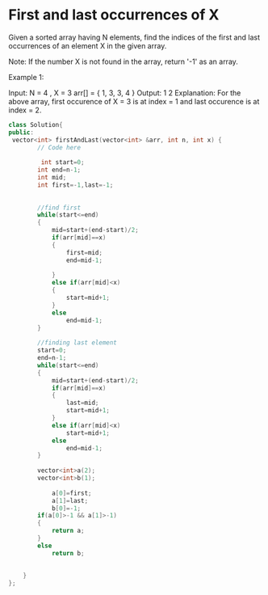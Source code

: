 # First and last occurrences of X
Given a sorted array having N elements, find the indices of the first and last occurrences of an element X in the given array.

Note: If the number X is not found in the array, return '-1' as an array.

Example 1:

Input:
N = 4 , X = 3
arr[] = { 1, 3, 3, 4 }
Output:
1 2
Explanation:
For the above array, first occurence
of X = 3 is at index = 1 and last
occurence is at index = 2.

```c++
class Solution{
public:
 vector<int> firstAndLast(vector<int> &arr, int n, int x) {
        // Code here
        
         int start=0;
        int end=n-1;
        int mid;
        int first=-1,last=-1;
        
        
        //find first
        while(start<=end)
        {
            mid=start+(end-start)/2;
            if(arr[mid]==x)
            {
                first=mid;
                end=mid-1;
                
            }
            else if(arr[mid]<x)
            {
                start=mid+1;
            }
            else
                end=mid-1;
        }
        
        //finding last element
        start=0;
        end=n-1;
        while(start<=end)
        {
            mid=start+(end-start)/2;
            if(arr[mid]==x)
            {
                last=mid;
                start=mid+1;
            }
            else if(arr[mid]<x)
                start=mid+1;
            else
                end=mid-1;
        }
        
        vector<int>a(2);
        vector<int>b(1);
       
            a[0]=first;
            a[1]=last;
            b[0]=-1;
        if(a[0]>-1 && a[1]>-1)
        {
            return a;
        }
        else
            return b;
        
        
    }
};
```
